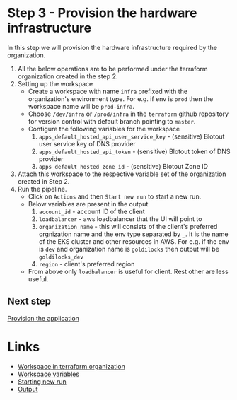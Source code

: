 # Step 3 - Provision the hardware infrastructure

In this step we will provision the hardware infrastructure required by the organization.

1. All the below operations are to be performed under the terraform organization created in the step 2.
2. Setting up the workspace
    - Create a workspace with name `infra` prefixed with the organization's environment type. For e.g. if env is `prod` then the workspace name will be `prod-infra`.
    - Choose `/dev/infra` or `/prod/infra` in the `terraform` github repository for version control with default branch pointing to `master`.
    - Configure the following variables for the workspace
        1. `apps_default_hosted_api_user_service_key` - (sensitive) Blotout user service key of DNS provider
        2. `apps_default_hosted_api_token` - (sensitive) Blotout token of DNS provider
        3. `apps_default_hosted_zone_id` - (sensitive) Blotout Zone ID
3. Attach this workspace to the respective variable set of the organization created in Step 2.
4. Run the pipeline.
    - Click on `Actions` and then `Start new run` to start a new run.
    - Below variables are present in the output
        1. `account_id` - account ID of the client
        2. `loadbalancer` - aws loadbalancer that the UI will point to
        3. `organization_name` - this will consists of the client's preferred orgnization name and the env type separated by `_`. It is the name of the EKS cluster and other resources in AWS. For e.g. if the env is `dev` and organization name is `goldilocks` then output will be `goldilocks_dev`
        4. `region` - client's preferred region
    - From above only `loadbalancer` is useful for client. Rest other are less useful.

## Next step
[Provision the application](./4-app.md)

# Links
- [Workspace in terraform organization](../terraform/workspace.md)
- [Workspace variables](../terraform/workspace_variables.md)
- [Starting new run](../terraform/action.md#starting-new-run)
- [Output](../terraform/action.md#output)